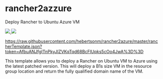 # rancher2azzure
Deploy Rancher to Ubuntu Azure VM

<a href="https://portal.azure.com/#create/Microsoft.Template/uri/https%3A%2F%2Fraw.githubusercontent.com%2FAzure%2Fazure-quickstart-templates%2FrancherTemplate.json" target="_blank">
    <img src="http://azuredeploy.net/deploybutton.png"/>
</a>

<a href="https://portal.azure.com/#create/Microsoft.Template/uri/https%3A%2F%2Fraw.githubusercontent.com%2Fhebertsonm%2Francher2azure%2Fmaster%2FrancherTemplate.json%2Ftoken=AfbuANJfgITnPkyJIZVKqTqd68BcFlUpks5cOo4JwA%3D%3D" target="_blank">
    <img src="http://azuredeploy.net/deploybutton.png"/>
</a>

https://raw.githubusercontent.com/hebertsonm/rancher2azure/master/rancherTemplate.json?token=AfbuANJfgITnPkyJIZVKqTqd68BcFlUpks5cOo4JwA%3D%3D

This template allows you to deploy a Rancher on Ubuntu VM to Azure using the latest patched version. This will deploy a B1s size VM in the resource group location and return the fully qualified domain name of the VM.
